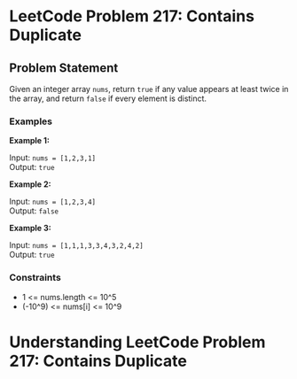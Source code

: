 # LeetCode Problem 217: Contains Duplicate

## Problem Statement

Given an integer array `nums`, return `true` if any value appears at least twice in the array, and return `false` if every element is distinct.

### Examples

**Example 1:**

Input: `nums = [1,2,3,1]` <br>
Output: `true`

**Example 2:**

Input: `nums = [1,2,3,4]` <br>
Output: `false`

**Example 3:**

Input: `nums = [1,1,1,3,3,4,3,2,4,2]` <br>
Output: `true`

### Constraints

- 1 <= nums.length <= 10^5
- (-10^9) <= nums[i] <= 10^9


# Understanding LeetCode Problem 217: Contains Duplicate

## Introduction
LeetCode Problem 217 asks us to determine whether an array contains any duplicate elements. We're given an integer array and need to return true if any value appears at least twice in the array, and false if every element is distinct. This problem is a classic example of using a hash set to efficiently detect duplicates.

## Solution Overview
To solve this problem efficiently, we can utilize a hash set data structure. We iterate through the array, adding each element to the set. If we encounter an element that already exists in the set, we return true, indicating the presence of a duplicate. If we complete the iteration without finding any duplicates, we return false.

### Detailed Explanation
Let's dive deeper into the solution provided:

```cpp
class Solution {
public:
    bool containsDuplicate(vector<int>& nums) {
       unordered_set<int> s;

       for(auto num : nums) {
           if(s.count(num) > 0) // If the element already exists in the set
               return true;
           else
               s.insert(num); // Add the element to the set
       }
       return false;
    }
};
```
- **Initialization:** We initialize an empty unordered set `s` to store unique elements encountered so far.
- **Iteration:** We loop through each element `num` in the input array `nums`.
- **Checking for Duplicate:** For each element `num`, we check if it already exists in the set `s`. We use the `count` function of the set to check if `num` is present. If the count is greater than 0, it means the element already exists in the set, indicating a duplicate. In such a case, we return `true`.
- **Inserting Unique Elements:** If `num` is not found in the set, we insert it into the set using the `insert` function. This ensures that we maintain a set of unique elements encountered so far.
- **Returning Result:** If we complete the iteration without finding any duplicates, we return `false`, indicating that the array contains only distinct elements.

### Time and Space Complexity
- **Time Complexity:** The time complexity of this solution is O(n), where n is the number of elements in the input array. This is because we iterate through the array once, and each lookup or insertion operation in the unordered set takes O(1) time on average.
- **Space Complexity:** The space complexity of this solution is also O(n), where n is the number of elements in the input array. This is because, in the worst case, the set may contain all unique elements of the input array.
